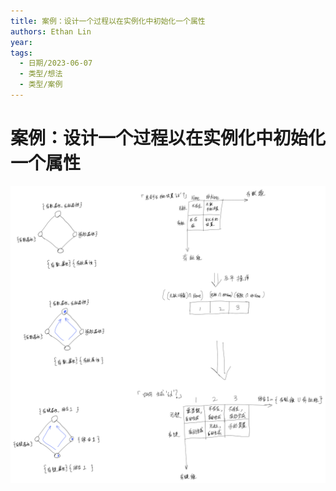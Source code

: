 ```yaml
---
title: 案例：设计一个过程以在实例化中初始化一个属性
authors: Ethan Lin
year:
tags:
  - 日期/2023-06-07 
  - 类型/想法 
  - 类型/案例 
---
```



# 案例：设计一个过程以在实例化中初始化一个属性









![案例：设计一个过程以在实例化中初始化一个属性](./案例：设计一个过程以在实例化中初始化一个属性.assets/案例：设计一个过程以在实例化中初始化一个属性.svg)
